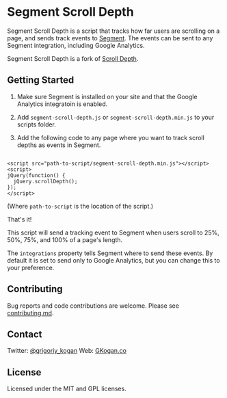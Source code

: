 # Segment Scroll Depth
Segment Scroll Depth is a script that tracks how far users are scrolling on a page, and sends track events to [Segment](https://www.segment.com). The events can be sent to any Segment integration, including Google Analytics.

Segment Scroll Depth is a fork of [Scroll Depth](https://github.com/robflaherty/jquery-scrolldepth).

## Getting Started

1. Make sure Segment is installed on your site and that the Google Analytics integratoin is enabled.

2. Add `segment-scroll-depth.js` or `segment-scroll-depth.min.js` to your scripts folder.

3. Add the following code to any page where you want to track scroll depths as events in Segment.

```

<script src="path-to-script/segment-scroll-depth.min.js"></script>
<script>
jQuery(function() {
  jQuery.scrollDepth();
});
</script>

```

(Where `path-to-script` is the location of the script.)

That's it!

This script will send a tracking event to Segment when users scroll to 25%, 50%, 75%, and 100% of a page's length.

The `integrations` property tells Segment where to send these events. By default it is set to send only to Google Analytics, but you can change this to your preference.

## Contributing
Bug reports and code contributions are welcome. Please see [contributing.md](https://github.com/robflaherty/jquery-scrolldepth/blob/master/contributing.md).

## Contact
Twitter: [@grigoriy_kogan](https://twitter.com/grigoriy_kogan)
Web: [GKogan.co](http://www.gkogan.co)

## License
Licensed under the MIT and GPL licenses.